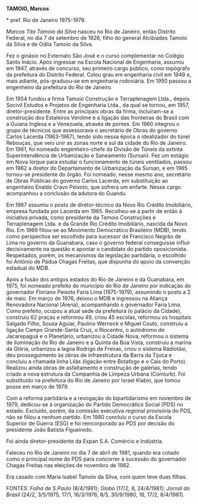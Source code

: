 **TAMOIO, Marcos**

\* pref. Rio de Janeiro 1975-1979.

*Marcos Tito Tamoio da Silva* nasceu no Rio de Janeiro, então Distrito
Federal, no dia 7 de setembro de 1926, filho do general Alcibíades
Tamoio da Silva e de Odila Tamoio da Silva.

Fez o ginásio no Externato São José e o curso complementar no Colégio
Santo Inácio. Após ingressar na Escola Nacional de Engenharia, assumiu
em 1947, através de concurso, seu primeiro cargo público, como topógrafo
da prefeitura do Distrito Federal. Colou grau em engenharia civil em
1949 e, mais adiante, pós-graduou-se em engenharia rodoviária. Em 1950
passou a engenheiro da prefeitura do Rio de Janeiro.

Em 1954 fundou a firma Tamoio Construção e Terraplenagem Ltda., depois
Socivil Estudos e Projetos de Engenharia Ltda., da qual se tornou, em
1957, diretor-presidente. Entre as principais obras da firma,
incluíram-se a construção dos Estaleiros Verolme e a ligação das
fronteiras do Brasil com a Guiana Inglesa e a Venezuela, através de
pontes. Em 1960 integrou o grupo de técnicos que assessorava o
secretário de Obras do governo Carlos Lacerda (1963-1967), tendo sido
nessa época o idealizador do túnel Rebouças, que veio unir as zonas
norte e sul da cidade do Rio de Janeiro. Em 1961, foi nomeado
engenheiro-chefe da Divisão de Túneis da extinta Superintendência de
Urbanização e Saneamento (Sursan). Fez um estágio em Nova Iorque para
estudar o funcionamento de túneis ventilados, passou em 1962 a diretor
do Departamento de Urbanização da Sursan, e em 1965 tornou-se presidente
do órgão. Foi nomeado, nesse mesmo ano, secretário de Obras Públicas do
governo Carlos Lacerda, em substituição ao engenheiro Enaldo Cravo
Peixoto, que sofrera um enfarte. Nesse cargo acompanhou a conclusão da
adutora do Guandu.

Em 1967 assumiu o posto de diretor-técnico da Novo Rio Crédito
Imobiliário, empresa fundada por Lacerda em 1965. Recolheu-se a partir
de então à iniciativa privada, como presidente da Tamoio Construções e
Terraplenagem Ltda. e da Grande Rio Crédito Imobiliário, nascida da Novo
Rio. Em 1969 filiou-se ao Movimento Democrático Brasileiro (MDB), tendo
como perspectiva ser escolhido para sucessor de Francisco Negrão de Lima
no governo da Guanabara, caso o governo federal conseguisse influir
decisivamente na questão e apontar o candidato do partido oposicionista.
Respeitados, porém, os mecanismos da legislação partidária, o escolhido
foi Antônio de Pádua Chagas Freitas, que dispunha do apoio da convenção
estadual do MDB.

Após a fusão dos antigos estados do Rio de Janeiro e da Guanabara, em
1975, foi nomeado prefeito do município do Rio de Janeiro por indicação
do governador Floriano Peixoto Faria Lima (1975-1979), assumindo o posto
a 2 de maio. Em março de 1976, deixou o MDB e ingressou na Aliança
Renovadora Nacional (Arena), acompanhando o governador Faria Lima. Como
prefeito, ocupou a atual sede da prefeitura (o palácio da Cidade),
construiu 62 praças e reformou 49, criou 45 escolas, reformou os
hospitais Salgado Filho, Sousa Aguiar, Paulino Werneck e Miguel Couto,
construiu a ligação Campo Grande-Santa Cruz, o Riocentro, o autódromo de
Jacarepaguá e o Planetário, urbanizou a Cidade Nova, reformou o sistema
de iluminação do Rio de Janeiro e a Quinta da Boa Vista, construiu a
marina da Glória, urbanizou a lagoa Rodrigo de Freiras, criou o sistema
Rádiotáxi, deu prosseguimento às obras de infraestrutura da Barra da
Tijuca e concluiu a chamada linha Lilás (ligação entre Botafogo e o Cais
do Porto). Realizou ainda obras de asfaltamento e construção de
galerias, tendo criado a nova estrutura da Companhia de Limpeza Urbana
(Comlurb). Foi substituído na prefeitura do Rio de Janeiro por Israel
Klabin, que tomou posse em março de 1979.

Com a reforma partidária e a revogação do bipartidarismo em novembro de
1979, dedicou-se à organização do Partido Democrático Social (PDS) no
estado. Excluído, porém, da comissão executiva regional provisória do
PDS, não se filiou a nenhum partido. Em 1980 concluiu o curso da Escola
Superior de Guerra (ESG) e foi reincorporado ao PDS por decisão do
presidente João Batista Figueiredo.

Foi ainda diretor-presidente da Expan S.A. Comércio e Indústria.

Faleceu no Rio de Janeiro no dia 7 de abril de 1981, quando era cotado
como o principal nome do PDS para concorrer à sucessão do governador
Chagas Freitas nas eleições de novembro de 1982.

Era casado com Maria Isabel Tamoio da Silva, com quem teve duas filhas.

FONTES: *Folha de S.Paulo* (8/4/1981); *Globo* (17/2, 8, 24/4/1981);
*Jornal do Brasil* (24/2, 3/5/1975, 17/1, 16/3/1976, 8/5, 30/9/1980, 16,
17/2, 8/4/1981).
